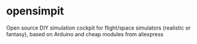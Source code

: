 # opensimpit
Open source DIY simulation cockpit for flight/space simulators (realistic or fantasy), based on Arduino and cheap modules from aliexpress
